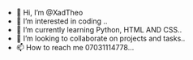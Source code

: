 - 👋 Hi, I’m @XadTheo
- 👀 I’m interested in coding ..
- 🌱 I’m currently learning Python, HTML AND CSS..
- 💞️ I’m looking to collaborate on projects and tasks..
- 📫 How to reach me 07031114778...

<!---
XadTheo/XadTheo is a ✨ special ✨ repository because its `README.md` (this file) appears on your GitHub profile.
You can click the Preview link to take a look at your changes.
--->
